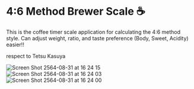 # 4:6 Method Brewer Scale ☕

This is the coffee timer scale application for calculating the 4:6 method style.
Can adjust weight, ratio, and taste preference (Body, Sweet, Acidity) easier!!

respect to Tetsu Kasuya

![Screen Shot 2564-08-31 at 16 24 15](https://user-images.githubusercontent.com/9361646/131477901-a80fbc8c-6652-4ea7-aa69-95d663b1bc02.png)
![Screen Shot 2564-08-31 at 16 24 03](https://user-images.githubusercontent.com/9361646/131477916-8e5d2fb3-6561-42f6-b2c8-1683f721343f.png)
![Screen Shot 2564-08-31 at 16 24 00](https://user-images.githubusercontent.com/9361646/131477921-516acd61-d229-4d19-ac3a-935b658950dc.png)
